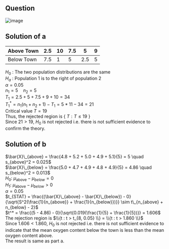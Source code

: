 ## Question

![image](https://github.com/user-attachments/assets/e3467e68-cb6d-43ff-a654-287967c18fde)

## Solution of a

| Above Town | 2.5 | 10  | 7.5 |  5  |  9  |
|------------|-----|-----|-----|-----|-----|
| Below Town | 7.5 |  1  |  5  | 2.5 |  5  |

$H_0$ : The two population distributions are the same  
$H_a$ : Population 1 is to the right of population 2  
$\alpha = 0.05$  
$n_1 = 5 \quad n_2 = 5$  
$T_1 = 2.5 + 5 + 7.5 + 9 + 10 = 34$  
$T_1^* = n_1 (n_1 + n_2 + 1) - T_1 = 5 * 11 - 34 = 21$  
Critical value $T = 19$  
Thus, the rejected region is { $T: T \leq 19$ }  
Since $21 > 19$, $H_0$ is not rejected i.e. there is not sufficient evidence to confirm the theory.

## Solution of b
$\bar{X}\_{above} = \frac{4.8 + 5.2 + 5.0 + 4.9 + 5.1}{5} = 5 \quad s_{above}^2 = 0.025$  
$\bar{X}\_{below} = \frac{5.0 + 4.7 + 4.9 + 4.8 + 4.9}{5} = 4.86 \quad s_{below}^2 = 0.013$  
$H_0$: $\mu_{\text{above}} - \mu_{below} = 0$  
$H_1$: $\mu_{\text{above}} - \mu_{below} > 0$  
$\alpha = 0.05$  
$t_{STAT} = \frac{(\bar{X}\_{above} - \bar{X}\_{below}) - 0}{\sqrt{S^2(\frac{1}{n_{above}} + \frac{1}{n_{below}})}} \sim  t\_{n_{above} + n_{below} - 2}$  
 $t^* = \frac{(5 - 4.86) - 0}{\sqrt{0.019(\frac{1}{5} + \frac{1}{5})}} = 1.606$  
The rejection region is $\\{t : t  > t_{8, 0.05} \\} = \\{t : t  > 1.860 \\}$  
Since $1.606 < 1.860$, $H_0$ is not rejected i.e. there is not sufficient evidence to indicate that the mean oxygen content below the town is less than the mean oxygen content above.  
The result is same as part a.
